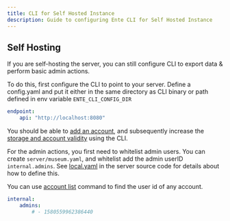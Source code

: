 ```yaml
---
title: CLI for Self Hosted Instance
description: Guide to configuring Ente CLI for Self Hosted Instance
---
```


## Self Hosting

If you are self-hosting the server, you can still configure CLI to export data &
perform basic admin actions.

To do this, first configure the CLI to point to your server. Define a
config.yaml and put it either in the same directory as CLI binary or path
defined in env variable `ENTE_CLI_CONFIG_DIR`

```yaml
endpoint:
    api: "http://localhost:8080"
```

You should be able to
[add an account](https://github.com/ente-io/ente/blob/main/cli/docs/generated/ente_account_add.md),
and subsequently increase the
[storage and account validity](https://github.com/ente-io/ente/blob/main/cli/docs/generated/ente_admin_update-subscription.md)
using the CLI.

For the admin actions, you first need to whitelist admin users. You can create
`server/museum.yaml`, and whitelist add the admin userID `internal.admins`. See
[local.yaml](https://github.com/ente-io/ente/blob/main/server/configurations/local.yaml#L211C1-L232C1)
in the server source code for details about how to define this.

You can use
[account list](https://github.com/ente-io/ente/blob/main/cli/docs/generated/ente_account_list.md)
command to find the user id of any account.

```yaml
internal:
    admins:
        # - 1580559962386440
```
